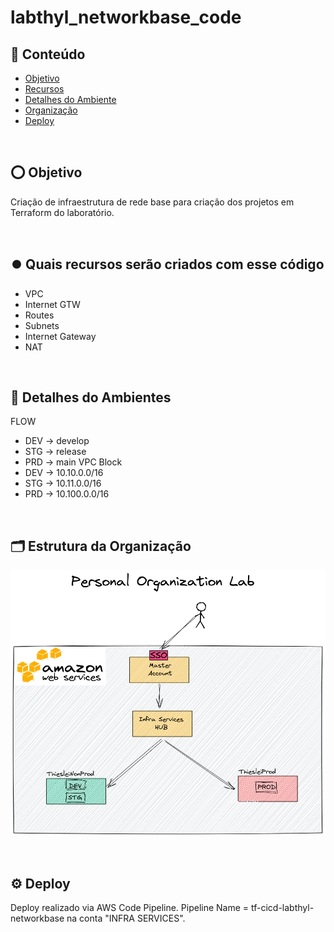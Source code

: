 # labthyl_networkbase_code

## 📝 Conteúdo

- [Objetivo](#aboutit)
- [Recursos](#resources)
- [Detalhes do Ambiente](#ambiente)
- [Organização](#organization)
- [Deploy](#deploy)

<BR>

## ⭕️ Objetivo <a name = "aboutit"></a>
Criação de infraestrutura de rede base para criação dos projetos em Terraform do laboratório.

<BR>

## ⏺️ Quais recursos serão criados com esse código <a name = "resources"></a>
- VPC
- Internet GTW
- Routes
- Subnets
- Internet Gateway
- NAT

<BR>

## 🔁️ Detalhes do Ambientes <a name = "ambiente"></a>
FLOW
- DEV -> develop
- STG -> release
- PRD -> main
VPC Block
- DEV -> 10.10.0.0/16
- STG -> 10.11.0.0/16
- PRD -> 10.100.0.0/16


<BR>

## 🗂️ Estrutura da Organização <a name = "organization"></a>
![Alt text](img/organization.png?raw=true "Organization")

<BR>

## ⚙️ Deploy <a name = "deploy"></a>
Deploy realizado via AWS Code Pipeline. Pipeline Name = tf-cicd-labthyl-networkbase na conta "INFRA SERVICES".
